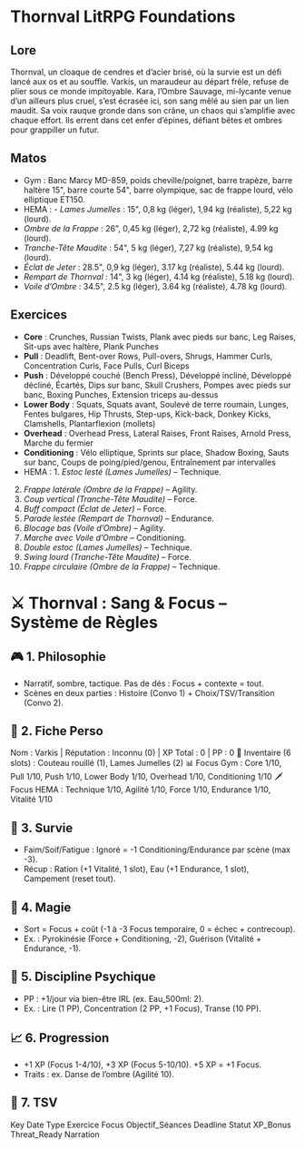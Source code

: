 # Thornval LitRPG Foundations
## Lore
Thornval, un cloaque de cendres et d’acier brisé, où la survie est un défi lancé aux os et au souffle. Varkis, un maraudeur au départ frêle, refuse de plier sous ce monde impitoyable. Kara, l’Ombre Sauvage, mi-lycante venue d’un ailleurs plus cruel, s’est écrasée ici, son sang mêlé au sien par un lien maudit. Sa voix rauque gronde dans son crâne, un chaos qui s’amplifie avec chaque effort. Ils errent dans cet enfer d’épines, défiant bêtes et ombres pour grappiller un futur.
## Matos
- Gym : Banc Marcy MD-859, poids cheville/poignet, barre trapèze, barre haltère 15", barre courte 54", barre olympique, sac de frappe lourd, vélo elliptique ET150.
- HEMA : - *Lames Jumelles* : 15", 0,8 kg (léger), 1,94 kg (réaliste), 5,22 kg (lourd).
- *Ombre de la Frappe* : 26", 0,45 kg (léger), 2,72 kg (réaliste), 4.99 kg (lourd).
- *Tranche-Tête Maudite* : 54", 5 kg (léger), 7,27 kg (réaliste), 9,54 kg (lourd).
- *Éclat de Jeter* : 28.5", 0,9 kg (léger), 3.17 kg (réaliste), 5.44 kg (lourd).
- *Rempart de Thornval* : 14", 3 kg (léger), 4.14 kg (réaliste), 5.18 kg (lourd).
- *Voile d’Ombre* : 34.5", 2.5 kg (léger), 3.64 kg (réaliste), 4.78 kg (lourd).
## Exercices
- **Core** : Crunches, Russian Twists, Plank avec pieds sur banc, Leg Raises, Sit-ups avec haltère, Plank Punches
- **Pull** : Deadlift, Bent-over Rows, Pull-overs, Shrugs, Hammer Curls, Concentration Curls, Face Pulls, Curl Biceps
- **Push** : Développé couché (Bench Press), Développé incliné, Développé décliné, Écartés, Dips sur banc, Skull Crushers, Pompes avec pieds sur banc, Boxing Punches, Extension triceps au-dessus
- **Lower Body** : Squats, Squats avant, Soulevé de terre roumain, Lunges, Fentes bulgares, Hip Thrusts, Step-ups, Kick-back, Donkey Kicks, Clamshells, Plantarflexion (mollets)
- **Overhead** : Overhead Press, Lateral Raises, Front Raises, Arnold Press, Marche du fermier
- **Conditioning** : Vélo elliptique, Sprints sur place, Shadow Boxing, Sauts sur banc, Coups de poing/pied/genou, Entraînement par intervalles
- HEMA : 1. *Estoc lesté (Lames Jumelles)* – Technique.
2. *Frappe latérale (Ombre de la Frappe)* – Agility.
3. *Coup vertical (Tranche-Tête Maudite)* – Force.
4. *Buff compact (Éclat de Jeter)* – Force.
5. *Parade lestée (Rempart de Thornval)* – Endurance.
6. *Blocage bas (Voile d’Ombre)* – Agility.
7. *Marche avec Voile d’Ombre* – Conditioning.
8. *Double estoc (Lames Jumelles)* – Technique.
9. *Swing lourd (Tranche-Tête Maudite)* – Force.
10. *Frappe circulaire (Ombre de la Frappe)* – Technique.

# ⚔️ Thornval : Sang & Focus – Système de Règles

## 🎮 1. Philosophie
- Narratif, sombre, tactique. Pas de dés : Focus + contexte = tout.
- Scènes en deux parties : Histoire (Convo 1) + Choix/TSV/Transition (Convo 2).

## 🧬 2. Fiche Perso
Nom : Varkis | Réputation : Inconnu (0) | XP Total : 0 | PP : 0
🎒 Inventaire (6 slots) : Couteau rouillé (1), Lames Jumelles (2)
📊 Focus Gym : Core 1/10, Pull 1/10, Push 1/10, Lower Body 1/10, Overhead 1/10, Conditioning 1/10
🗡️ Focus HEMA : Technique 1/10, Agilité 1/10, Force 1/10, Endurance 1/10, Vitalité 1/10

## 🌿 3. Survie
- Faim/Soif/Fatigue : Ignoré = -1 Conditioning/Endurance par scène (max -3).
- Récup : Ration (+1 Vitalité, 1 slot), Eau (+1 Endurance, 1 slot), Campement (reset tout).

## 🔮 4. Magie
- Sort = Focus + coût (-1 à -3 Focus temporaire, 0 = échec + contrecoup).
- Ex. : Pyrokinésie (Force + Conditioning, -2), Guérison (Vitalité + Endurance, -1).

## 🧘 5. Discipline Psychique
- PP : +1/jour via bien-être IRL (ex. Eau_500ml: 2).
- Ex. : Lire (1 PP), Concentration (2 PP, +1 Focus), Transe (10 PP).

## 📈 6. Progression
- +1 XP (Focus 1-4/10), +3 XP (Focus 5-10/10). +5 XP = +1 Focus.
- Traits : ex. Danse de l’ombre (Agilité 10).

## 🔄 7. TSV
Key  Date  Type  Exercice  Focus  Objectif_Séances  Deadline  Statut  XP_Bonus  Threat_Ready  Narration
